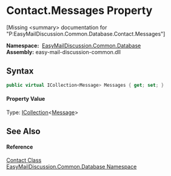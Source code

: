Contact.Messages Property
=========================

[Missing &lt;summary> documentation for "P:EasyMailDiscussion.Common.Database.Contact.Messages"]


  **Namespace:**  [EasyMailDiscussion.Common.Database][1]  
  **Assembly:** easy-mail-discussion-common.dll

Syntax
------

```csharp
public virtual ICollection<Message> Messages { get; set; }
```

#### Property Value
Type: [ICollection][2]&lt;[Message][3]>

See Also
--------

#### Reference
[Contact Class][4]  
[EasyMailDiscussion.Common.Database Namespace][1]  

[1]: ../README.md
[2]: https://docs.microsoft.com/dotnet/api/system.collections.generic.icollection-1
[3]: ../Message/README.md
[4]: README.md
